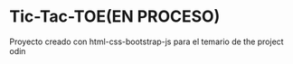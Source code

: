 # Tic-Tac-TOE(EN PROCESO)
Proyecto creado con html-css-bootstrap-js para el temario de the project odin

